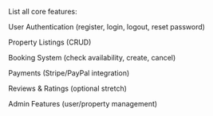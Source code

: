List all core features:

User Authentication (register, login, logout, reset password)

Property Listings (CRUD)

Booking System (check availability, create, cancel)

Payments (Stripe/PayPal integration)

Reviews & Ratings (optional stretch)

Admin Features (user/property management)

